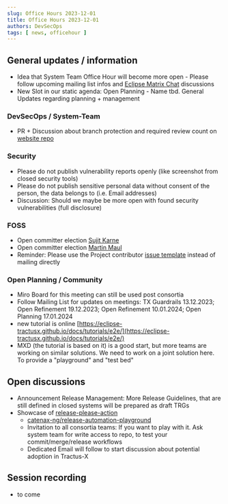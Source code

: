 ```yaml
---
slug: Office Hours 2023-12-01
title: Office Hours 2023-12-01
authors: DevSecOps
tags: [ news, officehour ]
---
```


## General updates / information

- Idea that System Team Office Hour will become more open - Please follow upcoming mailing list infos and [Eclipse Matrix Chat](https://chat.eclipse.org/#/room/#tractusx:matrix.eclipse.org) discussions
- New Slot in our static agenda: Open Planning - Name tbd. General Updates regarding planning + management

### DevSecOps / System-Team

- PR + Discussion about branch protection and required review count on [website repo](https://github.com/eclipse-tractusx/.eclipsefdn/pull/43)

### Security

- Please do not publish vulnerability reports openly (like screenshot from closed security tools)
- Please do not publish sensitive personal data without consent of the person, the data belongs to (i.e. Email addresses)
- Discussion: Should we maybe be more open with found security vulnerabilities (full disclosure)

### FOSS

- Open committer election [Sujit Karne](https://projects.eclipse.org/projects/automotive.tractusx/elections/election-sujit-karne-committer-eclipse-tractus-x)
- Open committer election [Martin Maul](https://projects.eclipse.org/projects/automotive.tractusx/elections/election-martin-maul-committer-eclipse-tractus-x)
- Reminder: Please use the Project contributor [issue template](https://github.com/eclipse-tractusx/sig-infra/issues/new?assignees=&labels=support&projects=&template=support-add-project-contributor.md&title=New+Tractus-X+project+contributor) instead of mailing directly

### Open Planning / Community

- Miro Board for this meeting can still be used post consortia
- Follow Mailing List for updates on meetings: TX Guardrails 13.12.2023; Open Refinement 19.12.2023; Open Refinement 10.01.2024; Open Planning 17.01.2024
- new tutorial is online [https://eclipse-tractusx.github.io/docs/tutorials/e2e/](https://eclipse-tractusx.github.io/docs/tutorials/e2e/)
- MXD (the tutorial is based on it) is a good start, but more teams are working on similar solutions. We need to work on a joint solution here. To provide a "playground" and "test bed"

## Open discussions

- Announcement Release Management: More Release Guidelines, that are still defined in closed systems will be prepared as draft TRGs
- Showcase of [release-please-action](https://github.com/google-github-actions/release-please-action)
  - [catenax-ng/release-automation-playground](https://github.com/catenax-ng/release-automation-playground)
  - Invitation to all consortia teams: If you want to play with it. Ask system team for write access to repo, to test your commit/merge/release workflows
  - Dedicated Email will follow to start discussion about potential adoption in Tractus-X

## Session recording

- to come
